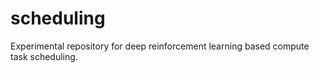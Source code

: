 # scheduling
Experimental repository for deep reinforcement learning based compute task scheduling.
